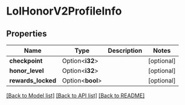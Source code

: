 # LolHonorV2ProfileInfo

## Properties

Name | Type | Description | Notes
------------ | ------------- | ------------- | -------------
**checkpoint** | Option<**i32**> |  | [optional]
**honor_level** | Option<**i32**> |  | [optional]
**rewards_locked** | Option<**bool**> |  | [optional]

[[Back to Model list]](../README.md#documentation-for-models) [[Back to API list]](../README.md#documentation-for-api-endpoints) [[Back to README]](../README.md)


